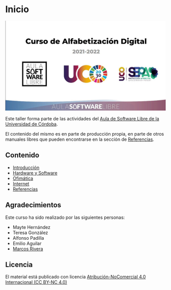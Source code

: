 # Inicio

![Aula Software Libre de la UCO](images/intro.jpeg)

Este taller forma parte de las actividades del [Aula de Software Libre de la
Universidad de Córdoba](https://www.uco.es/aulasoftwarelibre).

El contenido del mismo es en parte de producción propia, en parte de otros
manuales libres que pueden encontrarse en la sección de [Referencias](/referencias).

## Contenido

- [Introducción](Linux/linux.md)
- [Hardware y Software](Writter/writter.md)
- [Ofimática](Calc/calc.md)
- [Internet](Impress/impress.md)
- [Referencias](referencias.md)

## Agradecimientos

Este curso ha sido realizado por las siguientes personas:

- Mayte Hernández
- Teresa González
- Alfonso Padilla
- Emilio Aguilar
- [Marcos Rivera](https://github.com/MarcosRigal)

## Licencia

El material está publicado con licencia [Atribución-NoComercial 4.0 Internacional (CC BY-NC 4.0)](https://creativecommons.org/licenses/by-nc/4.0/deed.es)

